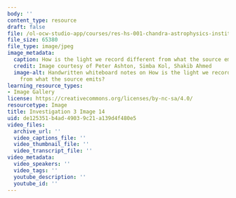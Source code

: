 ```yaml
---
body: ''
content_type: resource
draft: false
file: /ol-ocw-studio-app/courses/res-hs-001-chandra-astrophysics-institute/mithfh_chandra_inv3_kinset.jpg
file_size: 65380
file_type: image/jpeg
image_metadata:
  caption: How is the light we record different from what the source emits?
  credit: Image courtesy of Peter Ashton, Simba Kol, Shakib Ahmed
  image-alt: Handwritten whiteboard notes on How is the light we record different
    from what the source emits?
learning_resource_types:
- Image Gallery
license: https://creativecommons.org/licenses/by-nc-sa/4.0/
resourcetype: Image
title: Investigation 3 Image 14
uid: de125351-b4ad-4903-9c21-a139d4f480e5
video_files:
  archive_url: ''
  video_captions_file: ''
  video_thumbnail_file: ''
  video_transcript_file: ''
video_metadata:
  video_speakers: ''
  video_tags: ''
  youtube_description: ''
  youtube_id: ''
---
```

